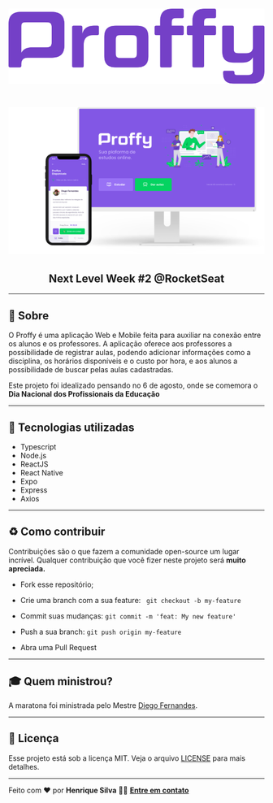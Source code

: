 <h1 align="center">
<img src="public/logo.svg">
</h1>
<h1 align="center">
<img src="public/layout.png">
</h1>
<h2 align="center">
 Next Level Week #2 @RocketSeat
</h2>


---
## 🔖 Sobre

O Proffy é uma aplicação Web e Mobile feita para auxiliar na conexão entre os alunos e os professores. A aplicação oferece aos professores a possibilidade de registrar aulas, podendo adicionar informações como a disciplina, os horários disponíveis e o custo por hora, e aos alunos a possibilidade de buscar pelas aulas cadastradas.

Este projeto foi idealizado pensando no 6 de agosto, onde se comemora o **Dia Nacional dos Profissionais da Educação**

---
## 🚀 Tecnologias utilizadas

- Typescript
- Node.js
- ReactJS
- React Native
- Expo
- Express
- Axios
---
## ♻️ Como contribuir

Contribuições são o que fazem a comunidade open-source um lugar incrível. Qualquer contribuição que você fizer neste projeto será **muito apreciada.**

- Fork esse repositório;

- Crie uma branch com a sua feature: ``` 
git checkout -b my-feature ```

- Commit suas mudanças: ```git commit -m 'feat: My new feature'```
- Push a sua branch: ```git push origin my-feature```
- Abra uma Pull Request
---
## 🎓 Quem ministrou?

A maratona foi ministrada pelo Mestre [Diego Fernandes](https://github.com/diego3g).

---
## 📝 Licença

Esse projeto está sob a licença MIT. Veja o arquivo [LICENSE](https://github.com/HenriqL/proffy/blob/master/LICENSE) para mais detalhes.

---

Feito com ❤️ por **Henrique Silva** 👋🏽 **[Entre em contato](linkedin.com/in/henrique-silva-9a6b9a1b4)**

